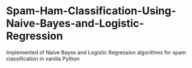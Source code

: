 # Spam-Ham-Classification-Using-Naive-Bayes-and-Logistic-Regression
Implemented of Naive Bayes and Logistic Regression algorithms for spam classification in vanilla Python
